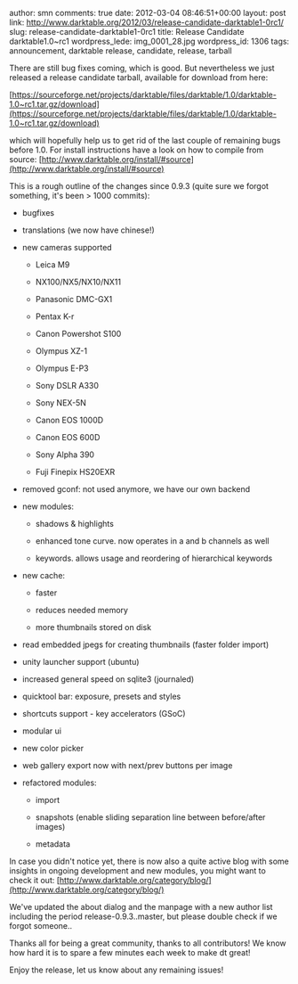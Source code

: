 author: smn
comments: true
date: 2012-03-04 08:46:51+00:00
layout: post
link: http://www.darktable.org/2012/03/release-candidate-darktable1-0rc1/
slug: release-candidate-darktable1-0rc1
title: Release Candidate darktable1.0~rc1
wordpress_lede: img_0001_28.jpg
wordpress_id: 1306
tags: announcement, darktable release, candidate, release, tarball

There are still bug fixes coming, which is good. But nevertheless we just released a release candidate tarball, available for download from here:

[https://sourceforge.net/projects/darktable/files/darktable/1.0/darktable-1.0~rc1.tar.gz/download](https://sourceforge.net/projects/darktable/files/darktable/1.0/darktable-1.0~rc1.tar.gz/download)

which will hopefully help us to get rid of the last couple of remaining bugs before 1.0. For install instructions have a look on how to compile from source: [http://www.darktable.org/install/#source](http://www.darktable.org/install/#source)

This is a rough outline of the changes since 0.9.3 (quite sure we forgot something, it's been > 1000 commits):

	



  * bugfixes

	
  * translations (we now have chinese!)

	
  * new cameras supported

    * Leica M9

  
    * NX100/NX5/NX10/NX11

  
    * Panasonic DMC-GX1

  
    * Pentax K-r

  
    * Canon Powershot S100

  
    * Olympus XZ-1

  
    * Olympus E-P3

  
    * Sony DSLR A330

  
    * Sony NEX-5N

  
    * Canon EOS 1000D

  
    * Canon EOS 600D

  
    * Sony Alpha 390

  
    * Fuji Finepix HS20EXR



  * removed gconf: not used anymore, we have our own backend


  * new modules:
  
    * shadows & highlights

  
    * enhanced tone curve. now operates in a and b channels as well


    * keywords. allows usage and reordering of hierarchical keywords



  * new cache:

    * faster

  
    * reduces needed memory

  
    * more thumbnails stored on disk



  * read embedded jpegs for creating thumbnails (faster folder import)


 
  * unity launcher support (ubuntu)



  * increased general speed on sqlite3 (journaled)



  * quicktool bar: exposure, presets and styles



  * shortcuts support - key accelerators (GSoC)



  * modular ui



  * new color picker



  * web gallery export now with next/prev buttons per image



  * refactored modules:

    * import


    * snapshots (enable sliding separation line between before/after images)


    * metadata


In case you didn't notice yet, there is now also a quite active blog with some insights in ongoing development and new modules, you might want to check it out: [http://www.darktable.org/category/blog/](http://www.darktable.org/category/blog/)

We've updated the about dialog and the manpage with a new author list including the period release-0.9.3..master, but please double check if we forgot someone..

Thanks all for being a great community, thanks to all contributors! We know how hard it is to spare a few minutes each week to make dt great!

Enjoy the release, let us know about any remaining issues!
